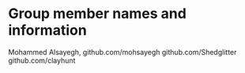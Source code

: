 # Group member names and information
Mohammed Alsayegh, github.com/mohsayegh
github.com/Shedglitter
github.com/clayhunt
